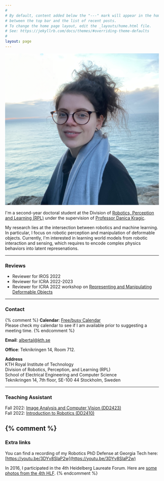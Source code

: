 ```yaml
---
#
# By default, content added below the "---" mark will appear in the home page
# between the top bar and the list of recent posts.
# To change the home page layout, edit the _layouts/home.html file.
# See: https://jekyllrb.com/docs/themes/#overriding-theme-defaults
#
layout: page
---
```


![Alberta Longhini](assets/images/albi_photo.png)

I'm a second-year doctoral student at the Division of [Robotics, Perception and Learning (RPL)](https://www.kth.se/is/rpl/division-of-robotics-perception-and-learning-1.779439) under the supervision of [Professor Danica Kragic](https://www.csc.kth.se/~danik/).

My research lies at the intersection between robotics and machine learning. In particular, I focus on robotic perception and manipulation of deformable objects. Currently, I'm interested in learning world models from robotic interaction and sensing, which requires to encode complex physics behaviors into latent represenations.

---

### Reviews

  * Reviewer for IROS 2022
  * Reviewer for ICRA 2022-2023 
  * Reviewer for ICRA 2022 workshop on [Representing and Manipulating Deformable Objects](https://deformable-workshop.github.io/icra2022/)

---

### Contact

{% comment %}
**Calendar**: [Free/busy Calendar](https://calendar.google.com/calendar/embed?src=zerickso%40andrew.cmu.edu&ctz=America%2FNew_York&mode=WEEK)  
Please check my calendar to see if I am available prior to suggesting a meeting time.
{% endcomment %}

**Email**: albertal@kth.se

**Office**: Teknikringen 14, Room 712.

**Address**  
KTH Royal Institute of Technology  
Division of Robotics, Perception, and Learning (RPL)  
School of Electrical Engineering and Computer Science  
Teknikringen 14, 7th floor, SE-100 44 Stockholm, Sweden  

---

### Teaching Assistant

Fall 2022: [Image Analysis and Computer Vision (DD2423)](https://www.kth.se/social/course/DD2423/)  
Fall 2022: [Introduction to Robotics (DD2410)](https://www.kth.se/social/course/DD2410/)



{% comment %}
---
### Extra links
You can find a recording of my Robotics PhD Defense at Georgia Tech here: [https://youtu.be/3DYv8SlaP2w](https://youtu.be/3DYv8SlaP2w)

In 2016, I participated in the 4th Heidelberg Laureate Forum. Here are [some photos from the 4th HLF](https://zackory.com/hlf4/).
{% endcomment %}
